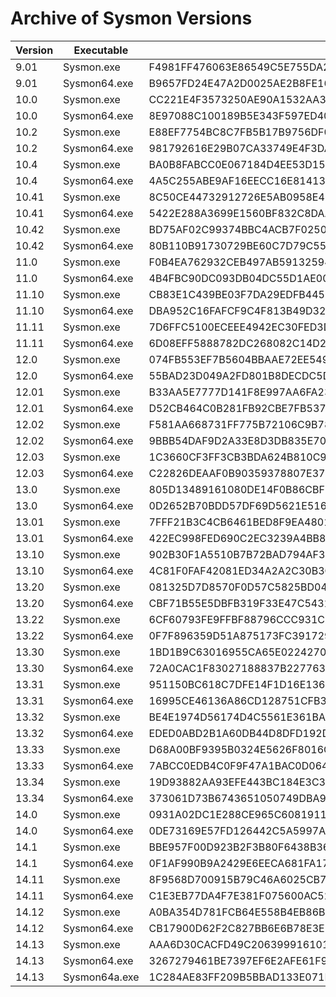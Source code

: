 # Archive of Sysmon Versions

|Version|Executable|SHA256|VT URL|
|---|---|---|---|
| 9.01 | Sysmon.exe | F4981FF476063E86549C5E755DA2D4A80BB1A271D2EC9BB3A35582B4D35924DA | https://www.virustotal.com/gui/file/f4981ff476063e86549c5e755da2d4a80bb1a271d2ec9bb3a35582b4d35924da/detection |
| 9.01 | Sysmon64.exe | B9657FD24E47A2D0025AE2B8FE169A4CAF248C85CC1A11DC25241B6F61E44D55 | https://www.virustotal.com/gui/file/b9657fd24e47a2d0025ae2b8fe169a4caf248c85cc1a11dc25241b6f61e44d55/detection |
| 10.0 | Sysmon.exe | CC221E4F3573250AE90A1532AA3C4AB657E8711CA5B3A8E93B6B24A0E617E45F | https://www.virustotal.com/gui/file/cc221e4f3573250ae90a1532aa3c4ab657e8711ca5b3a8e93b6b24a0e617e45f/detection |
| 10.0 | Sysmon64.exe | 8E97088C100189B5E343F597ED40C4D9992972411FCC4922CFEA9DDB10FAB9B2 | https://www.virustotal.com/gui/file/8e97088c100189b5e343f597ed40c4d9992972411fcc4922cfea9ddb10fab9b2/detection |
| 10.2 | Sysmon.exe | E88EF7754BC8C7FB5B17B9756DF0895820F3CD6A182FDE7816C039346A4DC7CA | https://www.virustotal.com/gui/file/e88ef7754bc8c7fb5b17b9756df0895820f3cd6a182fde7816c039346a4dc7ca/detection |
| 10.2 | Sysmon64.exe | 981792616E29B07CA33749E4F3DA9769A850C61CED86F71716E0AF475BBD2DF1 | https://www.virustotal.com/gui/file/981792616e29b07ca33749e4f3da9769a850c61ced86f71716e0af475bbd2df1/detection |
| 10.4 | Sysmon.exe | BA0B8FABCC0E067184D4EE53D155D1245A435247539A64DD2A6621729DD24E5B | https://www.virustotal.com/gui/file/ba0b8fabcc0e067184d4ee53d155d1245a435247539a64dd2a6621729dd24e5b/detection |
| 10.4 | Sysmon64.exe | 4A5C255ABE9AF16EECC16E81413B150C997632FE4D82EB6D8CCF255BE6E5152C | https://www.virustotal.com/gui/file/4a5c255abe9af16eecc16e81413b150c997632fe4d82eb6d8ccf255be6e5152c/detection |
| 10.41 | Sysmon.exe | 8C50CE44732912726E5AB0958E4199DEEE77F904CD746369F37B91E67A9826C6 | https://www.virustotal.com/gui/file/8c50ce44732912726e5ab0958e4199deee77f904cd746369f37b91e67a9826c6/detection |
| 10.41 | Sysmon64.exe | 5422E288A3699E1560BF832C8DAABC65D78590B6D78C3BAA9F788DA67DEA049D | https://www.virustotal.com/gui/file/5422e288a3699e1560bf832c8daabc65d78590b6d78c3baa9f788da67dea049d/detection |
| 10.42 | Sysmon.exe | BD75AF02C99374BBC4ACB7F02502426BBBA007E4E44FF7F439D7F8A7B9BB4C5C | https://www.virustotal.com/gui/file/bd75af02c99374bbc4acb7f02502426bbba007e4e44ff7f439d7f8a7b9bb4c5c/detection |
| 10.42 | Sysmon64.exe | 80B110B91730729BE60C7D79C55FFF0EC893FD4CFB5F44D04C433EE8E95C5E20 | https://www.virustotal.com/gui/file/80b110b91730729be60c7d79c55fff0ec893fd4cfb5f44d04c433ee8e95c5e20/detection |
| 11.0 | Sysmon.exe | F0B4EA762932CEB497AB59132594501C871D64A1373B064A9198D4ED051730C1 | https://www.virustotal.com/gui/file/f0b4ea762932ceb497ab59132594501c871d64a1373b064a9198d4ed051730c1/detection |
| 11.0 | Sysmon64.exe | 4B4FBC90DC093DB04DC55D1AE00A243459A335178D2D5ECD92508E8DA2D7DFDA | https://www.virustotal.com/gui/file/4b4fbc90dc093db04dc55d1ae00a243459a335178d2d5ecd92508e8da2d7dfda/detection |
| 11.10 | Sysmon.exe | CB83E1C439BE03F7DA29EDFB4452FD5EE21FA616878BD70F4D44F77355704C3E | https://www.virustotal.com/gui/file/cb83e1c439be03f7da29edfb4452fd5ee21fa616878bd70f4d44f77355704c3e/detection |
| 11.10 | Sysmon64.exe | DBA952C16FAFCF9C4F813B49D32EBF4453989CDAAAE058A0970595AED7C8B83E | https://www.virustotal.com/gui/file/dba952c16fafcf9c4f813b49d32ebf4453989cdaaae058a0970595aed7c8b83e/detection |
| 11.11 | Sysmon.exe | 7D6FFC5100ECEEE4942EC30FED3D8A9BF696044D60C4A48CF8BE8A8C6FCA58E2 | https://www.virustotal.com/gui/file/7d6ffc5100eceee4942ec30fed3d8a9bf696044d60c4a48cf8be8a8c6fca58e2/detection |
| 11.11 | Sysmon64.exe | 6D08EFF5888782DC268082C14D27D6A96E9B1BE2E77319F5D3291A4EC293DBD8 | https://www.virustotal.com/gui/file/6d08eff5888782dc268082c14d27d6a96e9b1be2e77319f5d3291a4ec293dbd8/detection |
| 12.0 | Sysmon.exe | 074FB553EF7B5604BBAAE72EE549133C0F2802D423610A5168F4475D9CA5FA5F | https://www.virustotal.com/gui/file/074fb553ef7b5604bbaae72ee549133c0f2802d423610a5168f4475d9ca5fa5f/detection |
| 12.0 | Sysmon64.exe | 55BAD23D049A2FD801B8DECDC5D960D4E27D7F92541E8B37557B7495CA5561A2 | https://www.virustotal.com/gui/file/55bad23d049a2fd801b8decdc5d960d4e27d7f92541e8b37557b7495ca5561a2/detection |
| 12.01 | Sysmon.exe | B33AA5E7777D141F8E997AA6FA234D29268FDBCF2F310C86995820AE9C13A766 | https://www.virustotal.com/gui/file/b33aa5e7777d141f8e997aa6fa234d29268fdbcf2f310c86995820ae9c13a766/detection |
| 12.01 | Sysmon64.exe | D52CB464C0B281FB92CBE7FB5370769D6A00369E082DF9147FBE10822397565E | https://www.virustotal.com/gui/file/d52cb464c0b281fb92cbe7fb5370769d6a00369e082df9147fbe10822397565e/detection |
| 12.02 | Sysmon.exe | F581AA668731FF775B72106C9B780A5B60CCC0A76E5E45BE751E1FA857483BC3 | https://www.virustotal.com/gui/file/f581aa668731ff775b72106c9b780a5b60ccc0a76e5e45be751e1fa857483bc3/detection |
| 12.02 | Sysmon64.exe | 9BBB54DAF9D2A33E8D3DB835E7043E7D1CB17D45539E94B10DB0C7CCDFD3A6C9 | https://www.virustotal.com/gui/file/9bbb54daf9d2a33e8d3db835e7043e7d1cb17d45539e94b10db0c7ccdfd3a6c9/detection |
| 12.03 | Sysmon.exe | 1C3660CF3FF3CB3BDA624B810C97FC8C1E7936A4F203331091B94427BE176A6C | https://www.virustotal.com/gui/file/1c3660cf3ff3cb3bda624b810c97fc8c1e7936a4f203331091b94427be176a6c/detection |
| 12.03 | Sysmon64.exe | C22826DEAAF0B90359378807E37F6F984842EB41D6DDEFE09CCD243E54A24779 |https://www.virustotal.com/gui/file/c22826deaaf0b90359378807e37f6f984842eb41d6ddefe09ccd243e54a24779/detection |
| 13.0 | Sysmon.exe | 805D13489161080DE14F0B86CBF1F28EF3291D882A572D65A30AAB9CB1F18379 | https://www.virustotal.com/gui/file/805d13489161080de14f0b86cbf1f28ef3291d882a572d65a30aab9cb1f18379/detection |
| 13.0 | Sysmon64.exe | 0D2652B70BDD57DF69D5621E5161CDDD79CD73CD67BC4E8752CDAB7E6D121945 | https://www.virustotal.com/gui/file/0d2652b70bdd57df69d5621e5161cddd79cd73cd67bc4e8752cdab7e6d121945/detection |
| 13.01 | Sysmon.exe | 7FFF21B3C4CB6461BED8F9EA4801AA676EB95998752CC1AF2452F650092DB8CD | https://www.virustotal.com/gui/file/7fff21b3c4cb6461bed8f9ea4801aa676eb95998752cc1af2452f650092db8cd/detection |
| 13.01 | Sysmon64.exe | 422EC998FED690C2EC3239A4BB80075F098A9A95CBDFFBC873365B9F7136A02A | https://www.virustotal.com/gui/file/422ec998fed690c2ec3239a4bb80075f098a9a95cbdffbc873365b9f7136a02a/detection |
| 13.10 | Sysmon.exe | 902B30F1A5510B7B72BAD794AF3614B487360553E6246F6358B6A64A57046800 | https://www.virustotal.com/gui/file/902b30f1a5510b7b72bad794af3614b487360553e6246f6358b6a64a57046800/detection |
| 13.10 | Sysmon64.exe | 4C81F0FAF42081ED34A2A2C30B3C2DD4110A7394C741BAA19DE6BAF5D46BF004 | https://www.virustotal.com/gui/file/4c81f0faf42081ed34a2a2c30b3c2dd4110a7394c741baa19de6baf5d46bf004/detection |
| 13.20 | Sysmon.exe | 081325D7D8570F0D57C5825BD04701C9B6F1F78773EB76365A5EC85826170D90 | https://www.virustotal.com/gui/file/081325d7d8570f0d57c5825bd04701c9b6f1f78773eb76365a5ec85826170d90/detection |
| 13.20 | Sysmon64.exe | CBF71B55E5DBFB319F33E47C5431F41B4B90A1568AC8B882BDCDFF1847E43D66 | https://www.virustotal.com/gui/file/cbf71b55e5dbfb319f33e47c5431f41b4b90a1568ac8b882bdcdff1847e43d66/detection |
| 13.22 | Sysmon.exe | 6CF60793FE9FFBF88796CCC931C3EC4FEA7EABA26210A599D2286EDAF62B40AF | https://www.virustotal.com/gui/file/6cf60793fe9ffbf88796ccc931c3ec4fea7eaba26210a599d2286edaf62b40af/detection |
| 13.22 | Sysmon64.exe | 0F7F896359D51A875173FC391729C2BFAC1AC335C7D7CAC8C83EDC34A08E58A1 | https://www.virustotal.com/gui/file/0f7f896359d51a875173fc391729c2bfac1ac335c7d7cac8c83edc34a08e58a1/detection |
| 13.30 | Sysmon.exe | 1BD1B9C63016955CA65E022427097EC16B0FEFB65F10BF51D25F0455BBBB5FB6 | https://www.virustotal.com/gui/file/1bd1b9c63016955ca65e022427097ec16b0fefb65f10bf51d25f0455bbbb5fb6 |
| 13.30 | Sysmon64.exe |  72A0CAC1F83027188837B227763EE0688396A29D989504A1394568D509DF4153| https://www.virustotal.com/gui/file/72a0cac1f83027188837b227763ee0688396a29d989504a1394568d509df4153 |
| 13.31 | Sysmon.exe | 951150BC618C7DFE14F1D16E136DA0D62D3DE2E960C83EAE08E12AAD2D0F4246 | https://www.virustotal.com/gui/file/951150bc618c7dfe14f1d16e136da0d62d3de2e960c83eae08e12aad2d0f4246 |
| 13.31 | Sysmon64.exe | 16995CE46136A86CD128751CFB37195E33B33845FB7CD215420BEA8C87ECC1B4 | https://www.virustotal.com/gui/file/16995ce46136a86cd128751cfb37195e33b33845fb7cd215420bea8c87ecc1b4 |
| 13.32 | Sysmon.exe | BE4E1974D56174D4C5561E361BAFB6773148E0C5A02FF76D19C11B642F1B4DF5 | https://www.virustotal.com/gui/file/be4e1974d56174d4c5561e361bafb6773148e0c5a02ff76d19c11b642f1b4df5 |
| 13.32 | Sysmon64.exe | EDED0ABD2B1A60DB44D8DFD192D210A0028657FF1D603916B55D7C072934F3BA | https://www.virustotal.com/gui/file/eded0abd2b1a60db44d8dfd192d210a0028657ff1d603916b55d7c072934f3ba |
| 13.33 | Sysmon.exe | D68A00BF9395B0324E5626F8016CB3DF88543D96807F762527FFDDA759DE65F3 | https://www.virustotal.com/gui/file/d68a00bf9395b0324e5626f8016cb3df88543d96807f762527ffdda759de65f3|
| 13.33 | Sysmon64.exe | 7ABCC0EDB4C0F9F47A1BAC0D06401504E1E91C4B1A4E679F01AD539F364D6881 | https://www.virustotal.com/gui/file/7abcc0edb4c0f9f47a1bac0d06401504e1e91c4b1a4e679f01ad539f364d6881 |
| 13.34 | Sysmon.exe | 19D93882AA93EFE443BC184E3C350E5CB4118E2EF6F3F3EFB535E08880184919 | https://www.virustotal.com/gui/file/19d93882aa93efe443bc184e3c350e5cb4118e2ef6f3f3efb535e08880184919 |
| 13.34 | Sysmon64.exe | 373061D73B6743651050749DBA958090A954939109FC51DD27E548B0D71CD75C | https://www.virustotal.com/gui/file/373061d73b6743651050749dba958090a954939109fc51dd27e548b0d71cd75c |
| 14.0 | Sysmon.exe | 0931A02DC1E288CE965C6081911BFE7ACA3659625211064A3078D062AC0076C7 | https://www.virustotal.com/gui/file/0931a02dc1e288ce965c6081911bfe7aca3659625211064a3078d062ac0076c7 |
| 14.0 | Sysmon64.exe | 0DE73169E57FD126442C5A5997A14385CE2FBDC989FFB4C281CA85FAE239E727 | https://www.virustotal.com/gui/file/0de73169e57fd126442c5a5997a14385ce2fbdc989ffb4c281ca85fae239e727 |
| 14.1 | Sysmon.exe | BBE957F00D923B2F3B80F6438B36CC18F253ABFC17B7C8444FE029D221B172FF | https://www.virustotal.com/gui/file/bbe957f00d923b2f3b80f6438b36cc18f253abfc17b7c8444fe029d221b172ff |
| 14.1 | Sysmon64.exe | 0F1AF990B9A2429E6EECA681FA174756B0BA1E129E428CAFF8E1D9D52C519934 | https://www.virustotal.com/gui/file/0f1af990b9a2429e6eeca681fa174756b0ba1e129e428caff8e1d9d52c519934 |
| 14.11 | Sysmon.exe | 8F9568D700915B79C46A6025CB777429CE601C66A845151ECE59D5A2E5DF817F | https://www.virustotal.com/gui/file/bbe957f00d923b2f3b80f6438b36cc18f253abfc17b7c8444fe029d221b172ff |
| 14.11 | Sysmon64.exe | C1E3EB77DA4F7E381F075600AC5294B2A53361FE3CAE3E8C49CE573D5414089B | https://www.virustotal.com/gui/file/C1E3EB77DA4F7E381F075600AC5294B2A53361FE3CAE3E8C49CE573D5414089B |
| 14.12 | Sysmon.exe | A0BA354D781FCB64E558B4EB86B219F206C7C09754F2064BC659500EB87148ED | https://www.virustotal.com/gui/file/8F9568D700915B79C46A6025CB777429CE601C66A845151ECE59D5A2E5DF817F |
| 14.12 | Sysmon64.exe | CB17900D62F2C827BB6E6B78E3E5CD409B0A4D545B0E2CBB259E8473F6CD5973 | https://www.virustotal.com/gui/file/CB17900D62F2C827BB6E6B78E3E5CD409B0A4D545B0E2CBB259E8473F6CD5973 |
| 14.13 | Sysmon.exe | AAA6D30CACFD49C2063999161016B4E94975F0A9C3E1D6E931949F99BBF17BC7 | https://www.virustotal.com/gui/file/AAA6D30CACFD49C2063999161016B4E94975F0A9C3E1D6E931949F99BBF17BC7 |
| 14.13 | Sysmon64.exe | 3267279461BE7397EF6E2AFE61F9396E42475577F8C76648DBCAE1B831B6FD3E | https://www.virustotal.com/gui/file/3267279461BE7397EF6E2AFE61F9396E42475577F8C76648DBCAE1B831B6FD3E |
| 14.13 | Sysmon64a.exe | 1C284AE83FF209B5BBAD133E071F6D9E88E32C669AE6057459C8A0E633EE0560 | https://www.virustotal.com/gui/file/1C284AE83FF209B5BBAD133E071F6D9E88E32C669AE6057459C8A0E633EE0560 |

